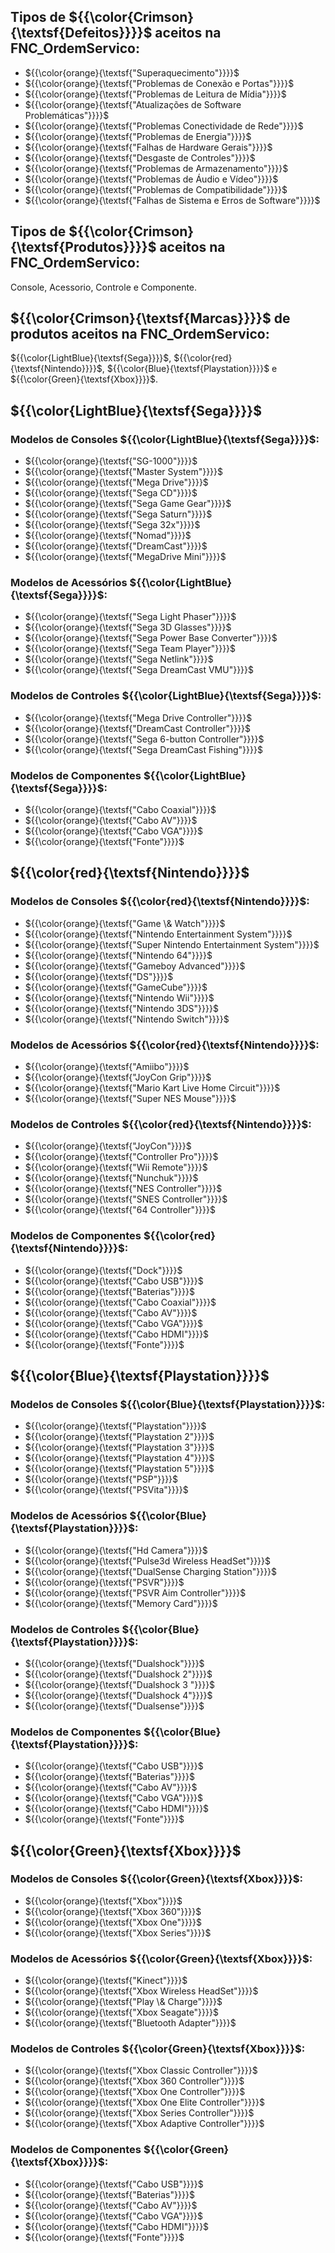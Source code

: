 Tipos de ${{\color{Crimson}{\textsf{Defeitos}}}}\$ aceitos na FNC\_OrdemServico:
-----------------------------------------------

* ${{\color{orange}{\textsf{"Superaquecimento"}}}}\$
* ${{\color{orange}{\textsf{"Problemas de Conexão e Portas"}}}}\$
* ${{\color{orange}{\textsf{"Problemas de Leitura de Mídia"}}}}\$
* ${{\color{orange}{\textsf{"Atualizações de Software Problemáticas"}}}}\$
* ${{\color{orange}{\textsf{"Problemas Conectividade de Rede"}}}}\$
* ${{\color{orange}{\textsf{"Problemas de Energia"}}}}\$
* ${{\color{orange}{\textsf{"Falhas de Hardware Gerais"}}}}\$
* ${{\color{orange}{\textsf{"Desgaste de Controles"}}}}\$
* ${{\color{orange}{\textsf{"Problemas de Armazenamento"}}}}\$
* ${{\color{orange}{\textsf{"Problemas de Áudio e Vídeo"}}}}\$
* ${{\color{orange}{\textsf{"Problemas de Compatibilidade"}}}}\$
* ${{\color{orange}{\textsf{"Falhas de Sistema e Erros de Software"}}}}\$

Tipos de ${{\color{Crimson}{\textsf{Produtos}}}}\$ aceitos na FNC\_OrdemServico:
-----------------------------------------------

Console, Acessorio, Controle e Componente.

${{\color{Crimson}{\textsf{Marcas}}}}\$ de produtos aceitos na FNC\_OrdemServico:
------------------------------------------------

${{\color{LightBlue}{\textsf{Sega}}}}\$, ${{\color{red}{\textsf{Nintendo}}}}\$, ${{\color{Blue}{\textsf{Playstation}}}}\$ e ${{\color{Green}{\textsf{Xbox}}}}\$.

${{\color{LightBlue}{\textsf{Sega}}}}\$
----

### Modelos de Consoles ${{\color{LightBlue}{\textsf{Sega}}}}\$:

* ${{\color{orange}{\textsf{"SG-1000"}}}}\$
* ${{\color{orange}{\textsf{"Master System"}}}}\$
* ${{\color{orange}{\textsf{"Mega Drive"}}}}\$
* ${{\color{orange}{\textsf{"Sega CD"}}}}\$
* ${{\color{orange}{\textsf{"Sega Game Gear"}}}}\$
* ${{\color{orange}{\textsf{"Sega Saturn"}}}}\$
* ${{\color{orange}{\textsf{"Sega 32x"}}}}\$
* ${{\color{orange}{\textsf{"Nomad"}}}}\$
* ${{\color{orange}{\textsf{"DreamCast"}}}}\$
* ${{\color{orange}{\textsf{"MegaDrive Mini"}}}}\$ 

### Modelos de Acessórios ${{\color{LightBlue}{\textsf{Sega}}}}\$:

* ${{\color{orange}{\textsf{"Sega Light Phaser"}}}}\$
* ${{\color{orange}{\textsf{"Sega 3D Glasses"}}}}\$
* ${{\color{orange}{\textsf{"Sega Power Base Converter"}}}}\$
* ${{\color{orange}{\textsf{"Sega Team Player"}}}}\$
* ${{\color{orange}{\textsf{"Sega Netlink"}}}}\$
* ${{\color{orange}{\textsf{"Sega DreamCast VMU"}}}}\$

### Modelos de Controles ${{\color{LightBlue}{\textsf{Sega}}}}\$:

* ${{\color{orange}{\textsf{"Mega Drive Controller"}}}}\$
* ${{\color{orange}{\textsf{"DreamCast Controller"}}}}\$
* ${{\color{orange}{\textsf{"Sega 6-button Controller"}}}}\$
* ${{\color{orange}{\textsf{"Sega DreamCast Fishing"}}}}\$

### Modelos de Componentes ${{\color{LightBlue}{\textsf{Sega}}}}\$:

* ${{\color{orange}{\textsf{"Cabo Coaxial"}}}}\$
* ${{\color{orange}{\textsf{"Cabo AV"}}}}\$
* ${{\color{orange}{\textsf{"Cabo VGA"}}}}\$
* ${{\color{orange}{\textsf{"Fonte"}}}}\$

${{\color{red}{\textsf{Nintendo}}}}\$
--------

### Modelos de Consoles ${{\color{red}{\textsf{Nintendo}}}}\$:

* ${{\color{orange}{\textsf{"Game \\& Watch"}}}}\$
* ${{\color{orange}{\textsf{"Nintendo Entertainment System"}}}}\$
* ${{\color{orange}{\textsf{"Super Nintendo Entertainment System"}}}}\$
* ${{\color{orange}{\textsf{"Nintendo 64"}}}}\$
* ${{\color{orange}{\textsf{"Gameboy Advanced"}}}}\$
* ${{\color{orange}{\textsf{"DS"}}}}\$
* ${{\color{orange}{\textsf{"GameCube"}}}}\$
* ${{\color{orange}{\textsf{"Nintendo Wii"}}}}\$
* ${{\color{orange}{\textsf{"Nintendo 3DS"}}}}\$
* ${{\color{orange}{\textsf{"Nintendo Switch"}}}}\$

### Modelos de Acessórios ${{\color{red}{\textsf{Nintendo}}}}\$:

* ${{\color{orange}{\textsf{"Amiibo"}}}}\$
* ${{\color{orange}{\textsf{"JoyCon Grip"}}}}\$
* ${{\color{orange}{\textsf{"Mario Kart Live Home Circuit"}}}}\$
* ${{\color{orange}{\textsf{"Super NES Mouse"}}}}\$

### Modelos de Controles ${{\color{red}{\textsf{Nintendo}}}}\$:

* ${{\color{orange}{\textsf{"JoyCon"}}}}\$
* ${{\color{orange}{\textsf{"Controller Pro"}}}}\$
* ${{\color{orange}{\textsf{"Wii Remote"}}}}\$
* ${{\color{orange}{\textsf{"Nunchuk"}}}}\$
* ${{\color{orange}{\textsf{"NES Controller"}}}}\$
* ${{\color{orange}{\textsf{"SNES Controller"}}}}\$
* ${{\color{orange}{\textsf{"64 Controller"}}}}\$

### Modelos de Componentes ${{\color{red}{\textsf{Nintendo}}}}\$:

* ${{\color{orange}{\textsf{"Dock"}}}}\$
* ${{\color{orange}{\textsf{"Cabo USB"}}}}\$
* ${{\color{orange}{\textsf{"Baterias"}}}}\$
* ${{\color{orange}{\textsf{"Cabo Coaxial"}}}}\$
* ${{\color{orange}{\textsf{"Cabo AV"}}}}\$
* ${{\color{orange}{\textsf{"Cabo VGA"}}}}\$
* ${{\color{orange}{\textsf{"Cabo HDMI"}}}}\$
* ${{\color{orange}{\textsf{"Fonte"}}}}\$

${{\color{Blue}{\textsf{Playstation}}}}\$
-----------

### Modelos de Consoles ${{\color{Blue}{\textsf{Playstation}}}}\$:

* ${{\color{orange}{\textsf{"Playstation"}}}}\$
* ${{\color{orange}{\textsf{"Playstation 2"}}}}\$
* ${{\color{orange}{\textsf{"Playstation 3"}}}}\$
* ${{\color{orange}{\textsf{"Playstation 4"}}}}\$
* ${{\color{orange}{\textsf{"Playstation 5"}}}}\$
* ${{\color{orange}{\textsf{"PSP"}}}}\$
* ${{\color{orange}{\textsf{"PSVita"}}}}\$

### Modelos de Acessórios ${{\color{Blue}{\textsf{Playstation}}}}\$:

* ${{\color{orange}{\textsf{"Hd Camera"}}}}\$
* ${{\color{orange}{\textsf{"Pulse3d Wireless HeadSet"}}}}\$
* ${{\color{orange}{\textsf{"DualSense Charging Station"}}}}\$
* ${{\color{orange}{\textsf{"PSVR"}}}}\$
* ${{\color{orange}{\textsf{"PSVR Aim Controller"}}}}\$
* ${{\color{orange}{\textsf{"Memory Card"}}}}\$

### Modelos de Controles ${{\color{Blue}{\textsf{Playstation}}}}\$:

* ${{\color{orange}{\textsf{"Dualshock"}}}}\$
* ${{\color{orange}{\textsf{"Dualshock 2"}}}}\$
* ${{\color{orange}{\textsf{"Dualshock 3 "}}}}\$
* ${{\color{orange}{\textsf{"Dualshock 4"}}}}\$
* ${{\color{orange}{\textsf{"Dualsense"}}}}\$

### Modelos de Componentes ${{\color{Blue}{\textsf{Playstation}}}}\$:

* ${{\color{orange}{\textsf{"Cabo USB"}}}}\$
* ${{\color{orange}{\textsf{"Baterias"}}}}\$
* ${{\color{orange}{\textsf{"Cabo AV"}}}}\$
* ${{\color{orange}{\textsf{"Cabo VGA"}}}}\$
* ${{\color{orange}{\textsf{"Cabo HDMI"}}}}\$
* ${{\color{orange}{\textsf{"Fonte"}}}}\$

${{\color{Green}{\textsf{Xbox}}}}\$
----

### Modelos de Consoles ${{\color{Green}{\textsf{Xbox}}}}\$:

* ${{\color{orange}{\textsf{"Xbox"}}}}\$
* ${{\color{orange}{\textsf{"Xbox 360"}}}}\$
* ${{\color{orange}{\textsf{"Xbox One"}}}}\$
* ${{\color{orange}{\textsf{"Xbox Series"}}}}\$

### Modelos de Acessórios ${{\color{Green}{\textsf{Xbox}}}}\$:

* ${{\color{orange}{\textsf{"Kinect"}}}}\$
* ${{\color{orange}{\textsf{"Xbox Wireless HeadSet"}}}}\$
* ${{\color{orange}{\textsf{"Play \\& Charge"}}}}\$
* ${{\color{orange}{\textsf{"Xbox Seagate"}}}}\$
* ${{\color{orange}{\textsf{"Bluetooth Adapter"}}}}\$

### Modelos de Controles ${{\color{Green}{\textsf{Xbox}}}}\$:

* ${{\color{orange}{\textsf{"Xbox Classic Controller"}}}}\$
* ${{\color{orange}{\textsf{"Xbox 360 Controller"}}}}\$
* ${{\color{orange}{\textsf{"Xbox One Controller"}}}}\$
* ${{\color{orange}{\textsf{"Xbox One Elite Controller"}}}}\$
* ${{\color{orange}{\textsf{"Xbox Series Controller"}}}}\$
* ${{\color{orange}{\textsf{"Xbox Adaptive Controller"}}}}\$

### Modelos de Componentes ${{\color{Green}{\textsf{Xbox}}}}\$:

* ${{\color{orange}{\textsf{"Cabo USB"}}}}\$
* ${{\color{orange}{\textsf{"Baterias"}}}}\$
* ${{\color{orange}{\textsf{"Cabo AV"}}}}\$
* ${{\color{orange}{\textsf{"Cabo VGA"}}}}\$
* ${{\color{orange}{\textsf{"Cabo HDMI"}}}}\$
* ${{\color{orange}{\textsf{"Fonte"}}}}\$
